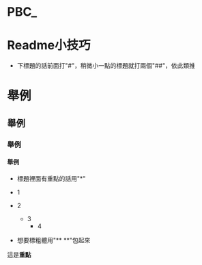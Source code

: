 # PBC_


# Readme小技巧
* 下標題的話前面打"#"，稍微小一點的標題就打兩個"##"，依此類推
# 舉例
## 舉例
### 舉例
#### 舉例

* 標題裡面有重點的話用"*"
* 1
* 2
  * 3
    * 4 

* 想要標粗體用"** **"包起來

這是**重點**
